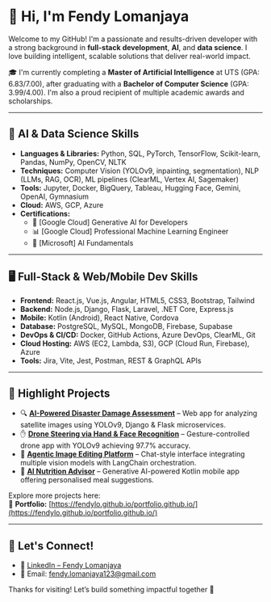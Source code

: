 # 👋 Hi, I'm Fendy Lomanjaya

Welcome to my GitHub! I'm a passionate and results-driven developer with a strong background in **full-stack development**, **AI**, and **data science**. I love building intelligent, scalable solutions that deliver real-world impact.

🎓 I'm currently completing a **Master of Artificial Intelligence** at UTS (GPA: 6.83/7.00), after graduating with a **Bachelor of Computer Science** (GPA: 3.99/4.00). I'm also a proud recipient of multiple academic awards and scholarships.

---

## 🧠 AI & Data Science Skills
- **Languages & Libraries:** Python, SQL, PyTorch, TensorFlow, Scikit-learn, Pandas, NumPy, OpenCV, NLTK
- **Techniques:** Computer Vision (YOLOv9, inpainting, segmentation), NLP (LLMs, RAG, OCR), ML pipelines (ClearML, Vertex AI, Sagemaker)
- **Tools:** Jupyter, Docker, BigQuery, Tableau, Hugging Face, Gemini, OpenAI, Gymnasium
- **Cloud:** AWS, GCP, Azure
- **Certifications:**
  - 🧠 [Google Cloud] Generative AI for Developers  
  - 📊 [Google Cloud] Professional Machine Learning Engineer  
  - 🤖 [Microsoft] AI Fundamentals  

---

## 🖥️ Full-Stack & Web/Mobile Dev Skills
- **Frontend:** React.js, Vue.js, Angular, HTML5, CSS3, Bootstrap, Tailwind
- **Backend:** Node.js, Django, Flask, Laravel, .NET Core, Express.js
- **Mobile:** Kotlin (Android), React Native, Cordova
- **Database:** PostgreSQL, MySQL, MongoDB, Firebase, Supabase
- **DevOps & CI/CD:** Docker, GitHub Actions, Azure DevOps, ClearML, Git
- **Cloud Hosting:** AWS (EC2, Lambda, S3), GCP (Cloud Run, Firebase), Azure
- **Tools:** Jira, Vite, Jest, Postman, REST & GraphQL APIs

---

## 🚀 Highlight Projects
- 🔍 **[AI-Powered Disaster Damage Assessment](https://github.com/AI-Studio-DeployForce)** – Web app for analyzing satellite images using YOLOv9, Django & Flask microservices.
- ✋ **[Drone Steering via Hand & Face Recognition](https://github.com/Diegoalejandroingelec/dji-tello-YOLOv9)** – Gesture-controlled drone app with YOLOv9 achieving 97.7% accuracy.
- 🎨 **[Agentic Image Editing Platform](https://github.com/PromptVision-AI)** – Chat-style interface integrating multiple vision models with LangChain orchestration.
- 🍱 **[AI Nutrition Advisor](https://github.com/fendylo/respfoodie)** – Generative AI-powered Kotlin mobile app offering personalised meal suggestions.

Explore more projects here:  
📁 **Portfolio:** [https://fendylo.github.io/portfolio.github.io/](https://fendylo.github.io/portfolio.github.io/)

---

## 🔗 Let's Connect!
- 💼 [LinkedIn – Fendy Lomanjaya](https://www.linkedin.com/in/fendy-lomanjaya/)
- 📧 Email: fendy.lomanjaya123@gmail.com

Thanks for visiting! Let’s build something impactful together 🚀

